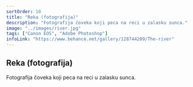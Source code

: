 ```yaml
---
sortOrder: 10
title: "Reka (fotografija)"
description: "Fotografija čoveka koji peca na reci u zalasku sunca."
image: "../images/river.jpg"
tags: ["Canon EOS", "Adobe Photoshop"]
infoLink: "https://www.behance.net/gallery/128744209/The-river"
---
```


## Reka (fotografija)

Fotografija čoveka koji peca na reci u zalasku sunca.
